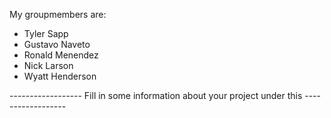 My groupmembers are:
- Tyler Sapp
- Gustavo Naveto
- Ronald Menendez
- Nick Larson
- Wyatt Henderson


------------------ Fill in some information about your project under this ------------------

